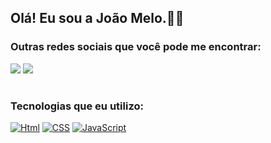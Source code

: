 ## Olá! Eu sou a João Melo.👩‍💻

### Outras redes sociais que você pode me encontrar:
 <a href = "joao:meloescola20@gmail.com"><img src="https://img.shields.io/badge/Gmail-D14836?style=for-the-badge&logo=gmail&logoColor=white" target="_blank"></a>
 <a href=""><img src="https://img.shields.io/badge/Instagram-E4405F?style=for-the-badge&logo=instagram&logoColor=white"    target="_blank"></a>
 #






### Tecnologias que eu utilizo:
 [![Html](https://img.shields.io/badge/HTML5-E34F26?style=for-the-badge&logo=html5&logoColor=white)]()
 [![CSS](https://img.shields.io/badge/CSS3-1572B6?style=for-the-badge&logo=css3&logoColor=white)]()
 [![JavaScript](https://img.shields.io/badge/JavaScript-323330?style=for-the-badge&logo=javascript&logoColor=F7DF1E)]()
#
